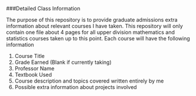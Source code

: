 ###Detailed Class Information

The purpose of this repository is to provide graduate admissions extra information about relevant courses I have taken. This repository will only contain one file about 4 pages for all upper division mathematics and statistics courses taken up to this point. Each course will have the following information

1) Course Title
2) Grade Earned (Blank if currently taking)
3) Professor Name
4) Textbook Used
5) Course description and topics covered written entirely by me
6) Possible extra information about projects involved 
